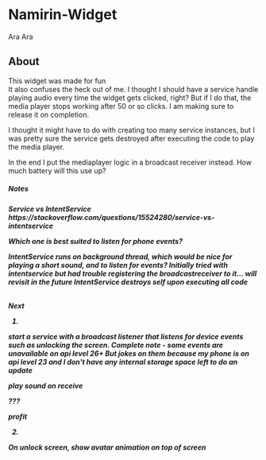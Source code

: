 # Namirin-Widget
Ara Ara

<H2>About</H2>
This widget was made for fun

<br/>
It also confuses the heck out of me. I thought I should have a service handle playing audio every time the widget gets clicked, right?
But if I do that, the media player stops working after 50 or so clicks. I am making sure to release it on completion.

I thought it might have to do with creating too many service instances, but I was pretty sure the service gets destroyed after executing
the code to play the media player. 

In the end I put the mediaplayer logic in a broadcast receiver instead. How much battery will this use up?

<H5>Notes<H5/>
  Service vs IntentService
  <br/>
  https://stackoverflow.com/questions/15524280/service-vs-intentservice
  
  Which one is best suited to listen for phone events?
  
  IntentService runs on background thread, which would be nice for playing a short sound, and to listen for events?
  Initially tried with intentservice but had trouble registering the broadcastreceiver to it... will revisit in the future
  IntentService destroys self upon executing all code
  

<br/>
Next 

1.
start a service with a broadcast listener that listens for device events such as unlocking the screen. **Complete**
note - some events are unavailable on api level 26+
But jokes on them because my phone is on api level 23 and I don't have any internal storage space left to do an update

play sound on receive

???

profit

2.
On unlock screen, show avatar animation on top of screen


